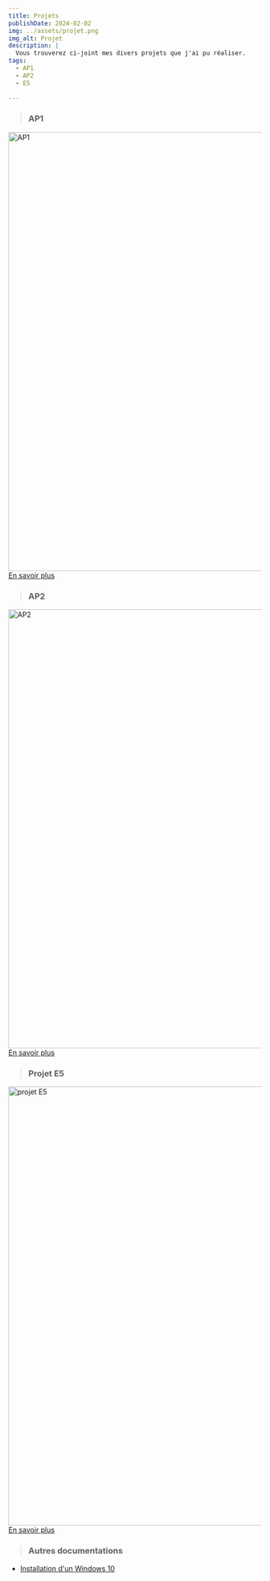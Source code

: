 ```yaml
---
title: Projets
publishDate: 2024-02-02
img: ../assets/projet.png
img_alt: Projet
description: |
  Vous trouverez ci-joint mes divers projets que j'ai pu réaliser.
tags:
  - AP1
  - AP2
  - E5
  
---
```

> ### AP1
<a href="ap1">
<img
					width="1553"
					height="873"
					src="../../assets/AP1.webp"
					alt="AP1
					"
				/>
En savoir plus
</a>

<br>

> ### AP2
<a href="ap2">
<img
					width="1553"
					height="873"
					src="../../assets/AP2.webp"
					alt="AP2"
				/>
En savoir plus
</a>

<br>


> ### Projet E5
<a href="projete5">
<img
					width="1553"
					height="873"
					src="../../assets/e5.webp"
					alt="projet E5"
				/>
En savoir plus
</a>

> ### Autres documentations
- <a href="../../assets/documentation/[WINDOWS] - Installation_Windows10.pdf"
target="_blank">Installation d'un Windows 10</a>

